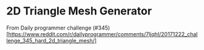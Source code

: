 # 2D Triangle Mesh Generator

From Daily programmer challenge (#345)[https://www.reddit.com/r/dailyprogrammer/comments/7ljqhl/20171222_challenge_345_hard_2d_triangle_mesh/]

